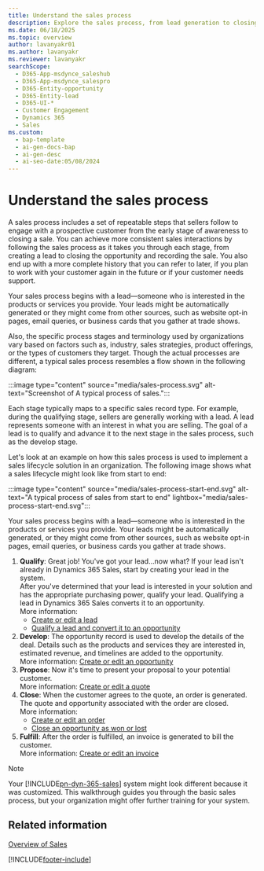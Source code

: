 ```yaml
---
title: Understand the sales process
description: Explore the sales process, from lead generation to closing a sale.
ms.date: 06/18/2025
ms.topic: overview
author: lavanyakr01
ms.author: lavanyakr
ms.reviewer: lavanyakr
searchScope:
  - D365-App-msdynce_saleshub
  - D365-App-msdynce_salespro
  - D365-Entity-opportunity
  - D365-Entity-lead
  - D365-UI-*
  - Customer Engagement
  - Dynamics 365
  - Sales
ms.custom:
  - bap-template
  - ai-gen-docs-bap
  - ai-gen-desc
  - ai-seo-date:05/08/2024
---
```

# Understand the sales process

A sales process includes a set of repeatable steps that sellers follow to engage with a prospective customer from the early stage of awareness to closing a sale. You can achieve more consistent sales interactions by following the sales process as it takes you through each stage, from creating a lead to closing the opportunity and recording the sale. You also end up with a more complete history that you can refer to later, if you plan to work with your customer again in the future or if your customer needs support.

Your sales process begins with a lead—someone who is interested in the products or services you provide. Your leads might be automatically generated or they might come from other sources, such as website opt-in pages, email queries, or business cards that you gather at trade shows.

Also, the specific process stages and terminology used by organizations vary based on factors such as, industry, sales strategies, product offerings, or the types of customers they target. Though the actual processes are different, a typical sales process resembles a flow shown in the following diagram:

:::image type="content" source="media/sales-process.svg" alt-text="Screenshot of A typical process of sales."::: 

Each stage typically maps to a specific sales record type. For example, during the qualifying stage, sellers are generally working with a lead. A lead represents someone with an interest in what you are selling. The goal of a lead is to qualify and advance it to the next stage in the sales process, such as the develop stage.

Let's look at an example on how this sales process is used to implement a sales lifecycle solution in an organization. The following image shows what a sales lifecycle might look like from start to end:

:::image type="content" source="media/sales-process-start-end.svg" alt-text="A typical process of sales from start to end" lightbox="media/sales-process-start-end.svg":::

Your sales process begins with a lead—someone who is interested in the products or services you provide. Your leads might be automatically generated, or they might come from other sources, such as website opt-in pages, email queries, or business cards you gather at trade shows.

1. **Qualify**: Great job! You've got your lead…now what? If your lead isn't already in Dynamics 365 Sales, start by creating your lead in the system.  
    After you've determined that your lead is interested in your solution and has the appropriate purchasing power, qualify your lead. Qualifying a lead in  Dynamics 365 Sales converts it to an opportunity.  
    More information:   
    - [Create or edit a lead](create-edit-lead-sales.md)   
    - [Qualify a lead and convert it to an opportunity](qualify-lead-convert-opportunity-sales.md)
2. **Develop**: The opportunity record is used to develop the details of the deal. Details such as the products and services they are interested in, estimated revenue, and timelines are added to the opportunity.   
    More information: [Create or edit an opportunity](create-edit-opportunity-sales.md)   
3. **Propose**: Now it's time to present your proposal to your potential customer.   
    More information: [Create or edit a quote](create-edit-quote-sales.md)   
4. **Close**: When the customer agrees to the quote, an order is generated. The quote and opportunity associated with the order are closed.  
    More information:
    - [Create or edit an order](../sales-enterprise/create-edit-order-sales.md)    
    - [Close an opportunity as won or lost](../sales-enterprise/close-opportunity-won-lost-sales.md)   
5. **Fulfill**: After the order is fulfilled, an invoice is generated to bill the customer.   
    More information: [Create or edit an invoice](../sales-enterprise/create-edit-invoice-sales.md)  
    
> [!NOTE]
> Your [!INCLUDE[pn-dyn-365-sales](../includes/pn-dyn-365-sales.md)] system might look different because it was customized. This walkthrough guides you through the basic sales process, but your organization might offer further training for your system.

## Related information   
[Overview of Sales](../sales-enterprise/user-guide.md)


[!INCLUDE[footer-include](../includes/footer-banner.md)]
